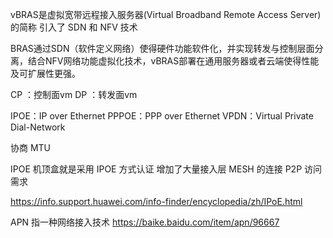 vBRAS是虚拟宽带远程接入服务器(Virtual Broadband Remote Access Server)的简称  引入了 SDN 和 NFV 技术

BRAS通过SDN（软件定义网络）使得硬件功能软件化，并实现转发与控制层面分离，结合NFV网络功能虚拟化技术，vBRAS部署在通用服务器或者云端使得性能及可扩展性更强。

CP ：控制面vm
DP ：转发面vm

IPOE：IP over Ethernet
PPPOE：PPP over Ethernet
VPDN：Virtual Private Dial-Network

协商 MTU


IPOE     机顶盒就是采用 IPOE 方式认证
         增加了大量接入层 MESH 的连接  P2P 访问需求


https://info.support.huawei.com/info-finder/encyclopedia/zh/IPoE.html


APN 指一种网络接入技术
    https://baike.baidu.com/item/apn/96667
